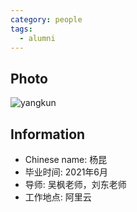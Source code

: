 ```yaml
---
category: people
tags:
  - alumni
---
```


## Photo

![yangkun](https://user-images.githubusercontent.com/116997215/227212541-6b5afa7f-1e0f-48e6-8777-854f115b3cf5.jpg)


## Information

- Chinese name: 杨昆
- 毕业时间: 2021年6月
- 导师: 吴枫老师，刘东老师
- 工作地点: 阿里云
